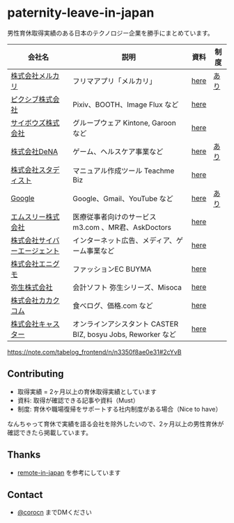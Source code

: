 # paternity-leave-in-japan

男性育休取得実績のある日本のテクノロジー企業を勝手にまとめています。

|会社名|説明|資料|制度|
|-----|----|----|----|
| [株式会社メルカリ](https://about.mercari.com/)| フリマアプリ「メルカリ」 | [here](https://www8.cao.go.jp/shoushi/shoushika/meeting/consortium/05/pdf/ikuji-1.pdf) | [あり](https://careers.mercari.com/jp/benefits/) |
| [ピクシブ株式会社](https://www.pixiv.co.jp/)| Pixiv、BOOTH、Image Flux など | [here](https://inside.pixiv.blog/watasuke/5453) | |
| [サイボウズ株式会社](https://cybozu.co.jp/) | グループウェア Kintone, Garoon など | [here](https://www.huffingtonpost.jp/cybozu/post_8919_b_6528018.html) | |
| [株式会社DeNA](https://dena.com/jp/) | ゲーム、ヘルスケア事業など | [here](https://healthcare.dena.com/teams/topics/interview-higurashi/) | [あり](https://dldp.dena.com/) |
| [株式会社スタディスト](https://studist.jp/)| マニュアル作成ツール Teachme Biz | [here](https://www.wantedly.com/companies/studist/post_articles/286495) | |
| [Google](https://about.google/) | Google、Gmail、YouTube など | [here](https://kumagi.hatenablog.com/entry/ikukyu) | [あり](https://kumagi.hatenablog.com/entry/ikukyu) |
| [エムスリー株式会社](https://corporate.m3.com/) | 医療従事者向けのサービス m3.com 、MR君、AskDoctors | [here](https://www.m3tech.blog/entry/2018/05/10/132731) | |
| [株式会社サイバーエージェント](https://www.cyberagent.co.jp/) | インターネット広告、メディア、ゲーム事業など | [here](https://martin-lover-se.hatenablog.com/entry/2019/06/07/090036) | |
| [株式会社エニグモ](https://enigmo.co.jp/) | ファッションEC BUYMA | [here](https://tech.enigmo.co.jp/entry/2020/10/02/120000) | |
| [弥生株式会社](https://www.yayoi-kk.co.jp/) | 会計ソフト 弥生シリーズ、Misoca | [here](https://twitter.com/kosappi/status/1386301152342380547) | |
| [株式会社カカクコム](https://corporate.kakaku.com/) | 食べログ、価格.com など | [here](https://note.com/tabelog_frontend/n/n3350f8ae0e31#2cYvB) | |
| [株式会社キャスター](https://caster.co.jp/) | オンラインアシスタント CASTER BIZ, bosyu Jobs, Reworker など | [here](https://caster.co.jp/4626) | |

https://note.com/tabelog_frontend/n/n3350f8ae0e31#2cYvB

## Contributing

 * 取得実績 = 2ヶ月以上の育休取得実績としています
 * 資料: 取得が確認できる記事や資料（Must）
 * 制度: 育休や職場復帰をサポートする社内制度がある場合（Nice to have）

 なんちゃって育休で実績を語る会社を除外したいので、2ヶ月以上の男性育休が確認できたら掲載しています。
 
## Thanks
 
 * [remote-in-japan](https://github.com/remote-jp/remote-in-japan) を参考にしています

## Contact

 * [@corocn](https://twitter.com/corocn) までDMください